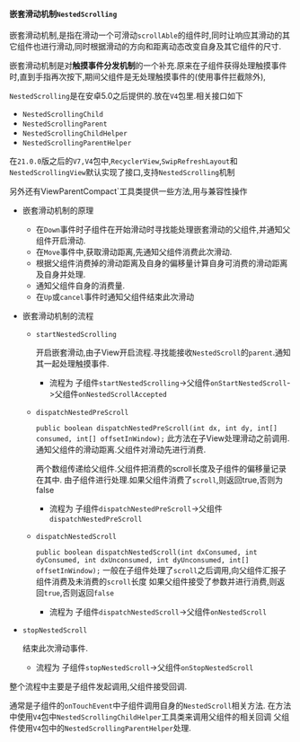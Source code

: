 #### 嵌套滑动机制`NestedScrolling`
嵌套滑动机制,是指在滑动一个可滑动`scrollAble`的组件时,同时让响应其滑动的其它组件也进行滑动,同时根据滑动的方向和距离动态改变自身及其它组件的尺寸.

嵌套滑动机制是对**触摸事件分发机制**的一个补充.原来在子组件获得处理触摸事件时,直到手指再次按下,期间父组件是无处理触摸事件的(使用事件拦截除外),

`NestedScrolling`是在安卓5.0之后提供的.放在`V4`包里.相关接口如下
* `NestedScrollingChild`
* `NestedScrollingParent`
* `NestedScrollingChildHelper`
* `NestedScrollingParentHelper`

在`21.0.0`版之后的`V7,V4`包中,`RecyclerView`,`SwipRefreshLayout`和`NestedScrollingView`默认实现了接口,支持`NestedScrolling`机制

另外还有ViewParentCompact`工具类提供一些方法,用与兼容性操作

* 嵌套滑动机制的原理

    * 在`Down`事件时子组件在开始滑动时寻找能处理嵌套滑动的父组件,并通知父组件开启滑动.
    * 在`Move`事件中,获取滑动距离,先通知父组件消费此次滑动.
    * 根据父组件消费掉的滑动距离及自身的偏移量计算自身可消费的滑动距离及自身并处理.
    * 通知父组件自身的消费量.
    * 在`Up`或`cancel`事件时通知父组件结束此次滑动
* 嵌套滑动机制的流程
    * `startNestedScrolling`

        开启嵌套滑动,由子View开启流程.寻找能接收`NestedScroll`的`parent`.通知其一起处理触摸事件.
        * 流程为 子组件`startNestedScrolling`->父组件`onStartNestedScroll`->父组件`onNestedScrollAccepted`
    * `dispatchNestedPreScroll`

        `public boolean dispatchNestedPreScroll(int dx, int dy, int[] consumed, int[] offsetInWindow);`
       此方法在子View处理滑动之前调用.通知父组件的滑动距离.父组件对滑动先进行消费.

        两个数组传递给父组件.父组件把消费的scroll长度及子组件的偏移量记录在其中.
        由子组件进行处理.如果父组件消费了`scroll`,则返回true,否则为false
        * 流程为 子组件`dispatchNestedPreScroll`->父组件`dispatchNestedPreScroll`
    * `dispatchNestedScroll`

        `public boolean dispatchNestedScroll(int dxConsumed, int dyConsumed,
                     int dxUnconsumed, int dyUnconsumed, int[] offsetInWindow);`
       一般在子组件处理了`scroll`之后调用,向父组件汇报子组件消费及未消费的`scroll`长度
      如果父组件接受了参数并进行消费,则返回`true`,否则返回`false`
      * 流程为 子组件`dispatchNestedScroll`->父组件`onNestedScroll`
*   `stopNestedScroll`

       结束此次滑动事件.
       * 流程为 子组件`stopNestedScroll`->父组件`onStopNestedScroll`

整个流程中主要是子组件发起调用,父组件接受回调.

通常是子组件的`onTouchEvent`中子组件调用自身的`NestedScroll`相关方法.
在方法中使用`V4`包中`NestedScrollingChildHelper`工具类来调用父组件的相关回调
父组件使用`V4`包中的`NestedScrollingParentHelper`处理.